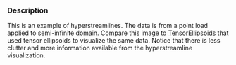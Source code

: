 ### Description
This is an example of hyperstreamlines. The data is from a point load applied to semi-infinite domain. Compare this image to [TensorEllipsoids](/Cxx/VisualizationAlgorithms/TensorEllipsoids) that used tensor ellipsoids to visualize the same data. Notice that there is less clutter and more information available from the hyperstreamline visualization.
